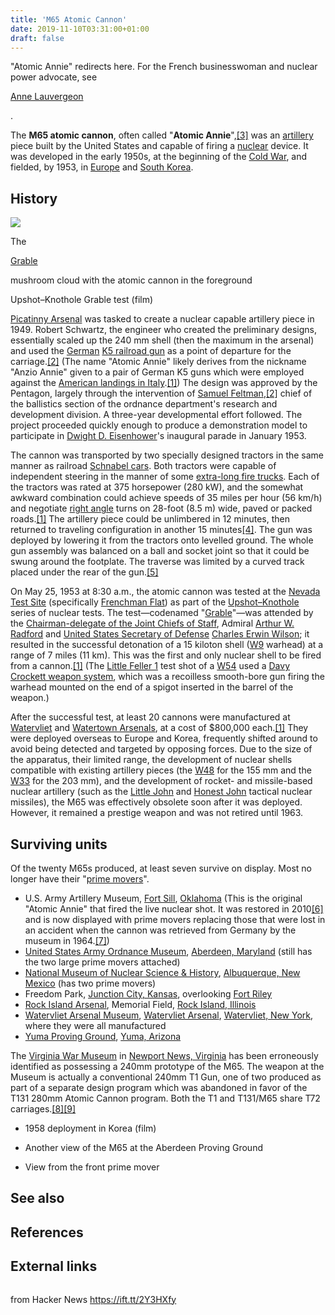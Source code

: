 ```yaml
---
title: 'M65 Atomic Cannon'
date: 2019-11-10T03:31:00+01:00
draft: false
---
```


"Atomic Annie" redirects here. For the French businesswoman and nuclear power advocate, see

[Anne Lauvergeon](https://en.wikipedia.org/wiki/Anne_Lauvergeon "Anne Lauvergeon")

.

The **M65 atomic cannon**, often called "**Atomic Annie**",[\[3\]](https://en.wikipedia.org/wiki/M65_atomic_cannon#cite_note-3) was an [artillery](https://en.wikipedia.org/wiki/Artillery "Artillery") piece built by the United States and capable of firing a [nuclear](https://en.wikipedia.org/wiki/Nuclear_weapon "Nuclear weapon") device. It was developed in the early 1950s, at the beginning of the [Cold War](https://en.wikipedia.org/wiki/Cold_War "Cold War"), and fielded, by 1953, in [Europe](https://en.wikipedia.org/wiki/7th_US_Army "7th US Army") and [South Korea](https://en.wikipedia.org/wiki/8th_US_Army "8th US Army").

History
-------

[![](https://upload.wikimedia.org/wikipedia/commons/thumb/f/fe/Nuclear_artillery_test_Grable_Event_-_Part_of_Operation_Upshot-Knothole.jpg/220px-Nuclear_artillery_test_Grable_Event_-_Part_of_Operation_Upshot-Knothole.jpg)](https://en.wikipedia.org/wiki/File:Nuclear_artillery_test_Grable_Event_-_Part_of_Operation_Upshot-Knothole.jpg)

The

[Grable](https://en.wikipedia.org/wiki/Upshot-Knothole_Grable "Upshot-Knothole Grable")

mushroom cloud with the atomic cannon in the foreground

Upshot–Knothole Grable test (film)

[Picatinny Arsenal](https://en.wikipedia.org/wiki/Picatinny_Arsenal "Picatinny Arsenal") was tasked to create a nuclear capable artillery piece in 1949. Robert Schwartz, the engineer who created the preliminary designs, essentially scaled up the 240 mm shell (then the maximum in the arsenal) and used the [German](https://en.wikipedia.org/wiki/Nazi_Germany "Nazi Germany") [K5 railroad gun](https://en.wikipedia.org/wiki/Krupp_K5 "Krupp K5") as a point of departure for the carriage.[\[2\]](https://en.wikipedia.org/wiki/M65_atomic_cannon#cite_note-GlobalSecurity-2) (The name "Atomic Annie" likely derives from the nickname "Anzio Annie" given to a pair of German K5 guns which were employed against the [American landings in Italy](https://en.wikipedia.org/wiki/Battle_of_Anzio "Battle of Anzio").[\[1\]](https://en.wikipedia.org/wiki/M65_atomic_cannon#cite_note-OliveDrab-1)) The design was approved by the Pentagon, largely through the intervention of [Samuel Feltman](https://en.wikipedia.org/wiki/Samuel_Feltman "Samuel Feltman"),[\[2\]](https://en.wikipedia.org/wiki/M65_atomic_cannon#cite_note-GlobalSecurity-2) chief of the ballistics section of the ordnance department's research and development division. A three-year developmental effort followed. The project proceeded quickly enough to produce a demonstration model to participate in [Dwight D. Eisenhower](https://en.wikipedia.org/wiki/Dwight_D._Eisenhower "Dwight D. Eisenhower")'s inaugural parade in January 1953.

The cannon was transported by two specially designed tractors in the same manner as railroad [Schnabel cars](https://en.wikipedia.org/wiki/Schnabel_car "Schnabel car"). Both tractors were capable of independent steering in the manner of some [extra-long fire trucks](https://en.wikipedia.org/wiki/Fire_engine#Tiller_truck "Fire engine"). Each of the tractors was rated at 375 horsepower (280 kW), and the somewhat awkward combination could achieve speeds of 35 miles per hour (56 km/h) and negotiate [right angle](https://en.wikipedia.org/wiki/Right_angle "Right angle") turns on 28-foot (8.5 m) wide, paved or packed roads.[\[1\]](https://en.wikipedia.org/wiki/M65_atomic_cannon#cite_note-OliveDrab-1) The artillery piece could be unlimbered in 12 minutes, then returned to traveling configuration in another 15 minutes[\[4\]](https://en.wikipedia.org/wiki/M65_atomic_cannon#cite_note-4). The gun was deployed by lowering it from the tractors onto levelled ground. The whole gun assembly was balanced on a ball and socket joint so that it could be swung around the footplate. The traverse was limited by a curved track placed under the rear of the gun.[\[5\]](https://en.wikipedia.org/wiki/M65_atomic_cannon#cite_note-5)

On May 25, 1953 at 8:30 a.m., the atomic cannon was tested at the [Nevada Test Site](https://en.wikipedia.org/wiki/Nevada_Test_Site "Nevada Test Site") (specifically [Frenchman Flat](https://en.wikipedia.org/wiki/Frenchman_Flat "Frenchman Flat")) as part of the [Upshot–Knothole](https://en.wikipedia.org/wiki/Operation_Upshot%E2%80%93Knothole "Operation Upshot–Knothole") series of nuclear tests. The test—codenamed "[Grable](https://en.wikipedia.org/wiki/Upshot-Knothole_Grable "Upshot-Knothole Grable")"—was attended by the [Chairman-delegate of the Joint Chiefs of Staff](https://en.wikipedia.org/wiki/Chairman-delegate_of_the_Joint_Chiefs_of_Staff "Chairman-delegate of the Joint Chiefs of Staff"), Admiral [Arthur W. Radford](https://en.wikipedia.org/wiki/Arthur_W._Radford "Arthur W. Radford") and [United States Secretary of Defense](https://en.wikipedia.org/wiki/United_States_Secretary_of_Defense "United States Secretary of Defense") [Charles Erwin Wilson](https://en.wikipedia.org/wiki/Charles_Erwin_Wilson "Charles Erwin Wilson"); it resulted in the successful detonation of a 15 kiloton shell ([W9](https://en.wikipedia.org/wiki/W9_(nuclear_warhead) "W9 (nuclear warhead)") warhead) at a range of 7 miles (11 km). This was the first and only nuclear shell to be fired from a cannon.[\[1\]](https://en.wikipedia.org/wiki/M65_atomic_cannon#cite_note-OliveDrab-1) (The [Little Feller 1](https://en.wikipedia.org/wiki/Little_Feller_(nuclear_tests) "Little Feller (nuclear tests)") test shot of a [W54](https://en.wikipedia.org/wiki/W54 "W54") used a [Davy Crockett weapon system](https://en.wikipedia.org/wiki/Davy_Crockett_(nuclear_device) "Davy Crockett (nuclear device)"), which was a recoilless smooth-bore gun firing the warhead mounted on the end of a spigot inserted in the barrel of the weapon.)

After the successful test, at least 20 cannons were manufactured at [Watervliet](https://en.wikipedia.org/wiki/Watervliet_Arsenal "Watervliet Arsenal") and [Watertown Arsenals](https://en.wikipedia.org/wiki/Watertown_Arsenal "Watertown Arsenal"), at a cost of $800,000 each.[\[1\]](https://en.wikipedia.org/wiki/M65_atomic_cannon#cite_note-OliveDrab-1) They were deployed overseas to Europe and Korea, frequently shifted around to avoid being detected and targeted by opposing forces. Due to the size of the apparatus, their limited range, the development of nuclear shells compatible with existing artillery pieces (the [W48](https://en.wikipedia.org/wiki/W48 "W48") for the 155 mm and the [W33](https://en.wikipedia.org/wiki/W33_(nuclear_warhead) "W33 (nuclear warhead)") for the 203 mm), and the development of rocket- and missile-based nuclear artillery (such as the [Little John](https://en.wikipedia.org/wiki/MGR-3_Little_John "MGR-3 Little John") and [Honest John](https://en.wikipedia.org/wiki/MGR-1_Honest_John "MGR-1 Honest John") tactical nuclear missiles), the M65 was effectively obsolete soon after it was deployed. However, it remained a prestige weapon and was not retired until 1963.

Surviving units
---------------

Of the twenty M65s produced, at least seven survive on display. Most no longer have their "[prime movers](https://en.wikipedia.org/wiki/Artillery_tractor "Artillery tractor")".

*   U.S. Army Artillery Museum, [Fort Sill](https://en.wikipedia.org/wiki/Fort_Sill "Fort Sill"), [Oklahoma](https://en.wikipedia.org/wiki/Oklahoma "Oklahoma") (This is the original "Atomic Annie" that fired the live nuclear shot. It was restored in 2010[\[6\]](https://en.wikipedia.org/wiki/M65_atomic_cannon#cite_note-KSWO.com-6) and is now displayed with prime movers replacing those that were lost in an accident when the cannon was retrieved from Germany by the museum in 1964.[\[7\]](https://en.wikipedia.org/wiki/M65_atomic_cannon#cite_note-Army.mil-7))
*   [United States Army Ordnance Museum](https://en.wikipedia.org/wiki/United_States_Army_Ordnance_Museum "United States Army Ordnance Museum"), [Aberdeen, Maryland](https://en.wikipedia.org/wiki/Aberdeen,_Maryland "Aberdeen, Maryland") (still has the two large prime movers attached)
*   [National Museum of Nuclear Science & History](https://en.wikipedia.org/wiki/National_Museum_of_Nuclear_Science_%26_History "National Museum of Nuclear Science & History"), [Albuquerque, New Mexico](https://en.wikipedia.org/wiki/Albuquerque,_New_Mexico "Albuquerque, New Mexico") (has two prime movers)
*   Freedom Park, [Junction City, Kansas](https://en.wikipedia.org/wiki/Junction_City,_Kansas "Junction City, Kansas"), overlooking [Fort Riley](https://en.wikipedia.org/wiki/Fort_Riley "Fort Riley")
*   [Rock Island Arsenal](https://en.wikipedia.org/wiki/Rock_Island_Arsenal "Rock Island Arsenal"), Memorial Field, [Rock Island, Illinois](https://en.wikipedia.org/wiki/Rock_Island,_Illinois "Rock Island, Illinois")
*   [Watervliet Arsenal Museum](https://en.wikipedia.org/wiki/Iron_Building_(Watervliet_Arsenal) "Iron Building (Watervliet Arsenal)"), [Watervliet Arsenal](https://en.wikipedia.org/wiki/Watervliet_Arsenal "Watervliet Arsenal"), [Watervliet, New York](https://en.wikipedia.org/wiki/Watervliet,_New_York "Watervliet, New York"), where they were all manufactured
*   [Yuma Proving Ground](https://en.wikipedia.org/wiki/Yuma_Proving_Ground "Yuma Proving Ground"), [Yuma, Arizona](https://en.wikipedia.org/wiki/Yuma,_Arizona "Yuma, Arizona")

The [Virginia War Museum](https://en.wikipedia.org/wiki/Virginia_War_Museum "Virginia War Museum") in [Newport News, Virginia](https://en.wikipedia.org/wiki/Newport_News,_Virginia "Newport News, Virginia") has been erroneously identified as possessing a 240mm prototype of the M65. The weapon at the Museum is actually a conventional 240mm T1 Gun, one of two produced as part of a separate design program which was abandoned in favor of the T131 280mm Atomic Cannon program. Both the T1 and T131/M65 share T72 carriages.[\[8\]](https://en.wikipedia.org/wiki/M65_atomic_cannon#cite_note-8)[\[9\]](https://en.wikipedia.org/wiki/M65_atomic_cannon#cite_note-9)

*   1958 deployment in Korea (film)
    
*   Another view of the M65 at the Aberdeen Proving Ground
    
*   View from the front prime mover
    

See also
--------

References
----------

External links
--------------

<img src="https://en.wikipedia.org/wiki/Special:CentralAutoLogin/start?type=1x1" alt="" title="" />

  
  
from Hacker News https://ift.tt/2Y3HXfy